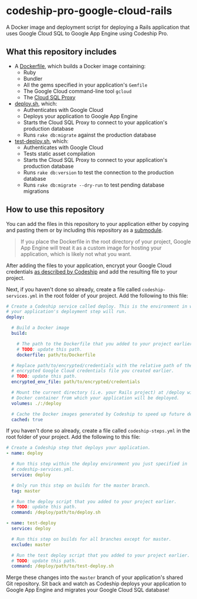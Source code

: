 # codeship-pro-google-cloud-rails

A Docker image and deployment script for deploying a Rails application that uses Google Cloud SQL to Google App Engine using Codeship Pro.

## What this repository includes

- A [Dockerfile](./Dockerfile), which builds a Docker image containing:
  - Ruby
  - Bundler
  - All the gems specified in your application's `Gemfile`
  - The Google Cloud command-line tool `gcloud`
  - The [Cloud SQL Proxy](https://cloud.google.com/sql/docs/mysql/sql-proxy)
- [deploy.sh](./deploy.sh), which:
  - Authenticates with Google Cloud
  - Deploys your application to Google App Engine
  - Starts the Cloud SQL Proxy to connect to your application's production database
  - Runs `rake db:migrate` against the production database
- [test-deploy.sh](./deploy.sh), which:
  - Authenticates with Google Cloud
  - Tests static asset compilation
  - Starts the Cloud SQL Proxy to connect to your application's production database
  - Runs `rake db:version` to test the connection to the production database
  - Runs `rake db:migrate --dry-run` to test pending database migrations

## How to use this repository

You can add the files in this repository to your application either by copying and pasting them or by including this repository as a [submodule](https://git-scm.com/book/en/v2/Git-Tools-Submodules).

> If you place the Dockerfile in the root directory of your project, Google App Engine will treat it as a custom image for hosting your application, which is likely not what you want.

After adding the files to your application, encrypt your Google Cloud credentials [as described by Codeship](https://documentation.codeship.com/pro/continuous-deployment/google-cloud/#authentication) and add the resulting file to your project.

Next, if you haven't done so already, create a file called `codeship-services.yml` in the root folder of your project. Add the following to this file:

```yaml
# Create a Codeship service called deploy. This is the environment in which
# your application's deployment step will run.
deploy:

  # Build a Docker image
  build:

    # The path to the Dockerfile that you added to your project earlier.
    # TODO: update this path.
    dockerfile: path/to/Dockerfile

  # Replace path/to/encrypted/credentials with the relative path of the
  # encrypted Google Cloud credentials file you created earlier.
  # TODO: update this path.
  encrypted_env_file: path/to/encrypted/credentials

  # Mount the current directory (i.e. your Rails project) at /deploy within the
  # Docker container from which your application will be deployed.
  volumes: ./:/deploy

  # Cache the Docker images generated by Codeship to speed up future deploys.
  cached: true
```

If you haven't done so already, create a file called `codeship-steps.yml` in the root folder of your project. Add the following to this file:

```yaml
# Create a Codeship step that deploys your application.
- name: deploy

  # Run this step within the deploy environment you just specified in
  # codeship-services.yml.
  service: deploy

  # Only run this step on builds for the master branch.
  tag: master

  # Run the deploy script that you added to your project earlier.
  # TODO: update this path.
  command: /deploy/path/to/deploy.sh

- name: test-deploy
  service: deploy

  # Run this step on builds for all branches except for master.
  exclude: master

  # Run the test deploy script that you added to your project earlier.
  # TODO: update this path.
  command: /deploy/path/to/test-deploy.sh
```

Merge these changes into the `master` branch of your application's shared Git repository. Sit back and watch as Codeship deploys your application to Google App Engine and migrates your Google Cloud SQL database!
